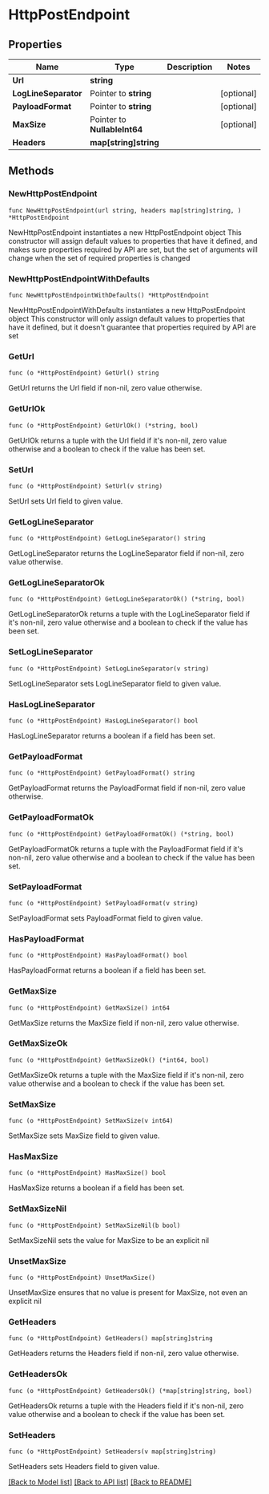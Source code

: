 # HttpPostEndpoint

## Properties

Name | Type | Description | Notes
------------ | ------------- | ------------- | -------------
**Url** | **string** |  | 
**LogLineSeparator** | Pointer to **string** |  | [optional] 
**PayloadFormat** | Pointer to **string** |  | [optional] 
**MaxSize** | Pointer to **NullableInt64** |  | [optional] 
**Headers** | **map[string]string** |  | 

## Methods

### NewHttpPostEndpoint

`func NewHttpPostEndpoint(url string, headers map[string]string, ) *HttpPostEndpoint`

NewHttpPostEndpoint instantiates a new HttpPostEndpoint object
This constructor will assign default values to properties that have it defined,
and makes sure properties required by API are set, but the set of arguments
will change when the set of required properties is changed

### NewHttpPostEndpointWithDefaults

`func NewHttpPostEndpointWithDefaults() *HttpPostEndpoint`

NewHttpPostEndpointWithDefaults instantiates a new HttpPostEndpoint object
This constructor will only assign default values to properties that have it defined,
but it doesn't guarantee that properties required by API are set

### GetUrl

`func (o *HttpPostEndpoint) GetUrl() string`

GetUrl returns the Url field if non-nil, zero value otherwise.

### GetUrlOk

`func (o *HttpPostEndpoint) GetUrlOk() (*string, bool)`

GetUrlOk returns a tuple with the Url field if it's non-nil, zero value otherwise
and a boolean to check if the value has been set.

### SetUrl

`func (o *HttpPostEndpoint) SetUrl(v string)`

SetUrl sets Url field to given value.


### GetLogLineSeparator

`func (o *HttpPostEndpoint) GetLogLineSeparator() string`

GetLogLineSeparator returns the LogLineSeparator field if non-nil, zero value otherwise.

### GetLogLineSeparatorOk

`func (o *HttpPostEndpoint) GetLogLineSeparatorOk() (*string, bool)`

GetLogLineSeparatorOk returns a tuple with the LogLineSeparator field if it's non-nil, zero value otherwise
and a boolean to check if the value has been set.

### SetLogLineSeparator

`func (o *HttpPostEndpoint) SetLogLineSeparator(v string)`

SetLogLineSeparator sets LogLineSeparator field to given value.

### HasLogLineSeparator

`func (o *HttpPostEndpoint) HasLogLineSeparator() bool`

HasLogLineSeparator returns a boolean if a field has been set.

### GetPayloadFormat

`func (o *HttpPostEndpoint) GetPayloadFormat() string`

GetPayloadFormat returns the PayloadFormat field if non-nil, zero value otherwise.

### GetPayloadFormatOk

`func (o *HttpPostEndpoint) GetPayloadFormatOk() (*string, bool)`

GetPayloadFormatOk returns a tuple with the PayloadFormat field if it's non-nil, zero value otherwise
and a boolean to check if the value has been set.

### SetPayloadFormat

`func (o *HttpPostEndpoint) SetPayloadFormat(v string)`

SetPayloadFormat sets PayloadFormat field to given value.

### HasPayloadFormat

`func (o *HttpPostEndpoint) HasPayloadFormat() bool`

HasPayloadFormat returns a boolean if a field has been set.

### GetMaxSize

`func (o *HttpPostEndpoint) GetMaxSize() int64`

GetMaxSize returns the MaxSize field if non-nil, zero value otherwise.

### GetMaxSizeOk

`func (o *HttpPostEndpoint) GetMaxSizeOk() (*int64, bool)`

GetMaxSizeOk returns a tuple with the MaxSize field if it's non-nil, zero value otherwise
and a boolean to check if the value has been set.

### SetMaxSize

`func (o *HttpPostEndpoint) SetMaxSize(v int64)`

SetMaxSize sets MaxSize field to given value.

### HasMaxSize

`func (o *HttpPostEndpoint) HasMaxSize() bool`

HasMaxSize returns a boolean if a field has been set.

### SetMaxSizeNil

`func (o *HttpPostEndpoint) SetMaxSizeNil(b bool)`

 SetMaxSizeNil sets the value for MaxSize to be an explicit nil

### UnsetMaxSize
`func (o *HttpPostEndpoint) UnsetMaxSize()`

UnsetMaxSize ensures that no value is present for MaxSize, not even an explicit nil
### GetHeaders

`func (o *HttpPostEndpoint) GetHeaders() map[string]string`

GetHeaders returns the Headers field if non-nil, zero value otherwise.

### GetHeadersOk

`func (o *HttpPostEndpoint) GetHeadersOk() (*map[string]string, bool)`

GetHeadersOk returns a tuple with the Headers field if it's non-nil, zero value otherwise
and a boolean to check if the value has been set.

### SetHeaders

`func (o *HttpPostEndpoint) SetHeaders(v map[string]string)`

SetHeaders sets Headers field to given value.



[[Back to Model list]](../README.md#documentation-for-models) [[Back to API list]](../README.md#documentation-for-api-endpoints) [[Back to README]](../README.md)


